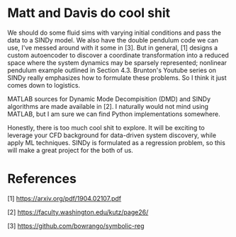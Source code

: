 # Matt and Davis do cool shit 

We should do some fluid sims with varying initial conditions and pass the data to a SINDy model. We also have the double pendulum code we can use, I've messed around with it some in [3]. But in general, [1] designs a custom autoencoder to discover a coordinate transformation into a reduced space where the system dynamics may be sparsely represented; nonlinear pendulum example outlined in Section 4.3. Brunton's Youtube series on SINDy really emphasizes how to formulate these problems. So I think it just comes down to logistics. 

MATLAB sources for Dynamic Mode Decompisition (DMD) and SINDy algorithms are made available in [2]. I naturally would not mind using MATLAB, but I am sure we can find Python implementations somewhere. 

Honestly, there is too much cool shit to explore. It will be exciting to leverage your CFD background for data-driven system discovery, while apply ML techniques. SINDy is formulated as a regression problem, so this will make a great project for the both of us. 

# References 

[1] https://arxiv.org/pdf/1904.02107.pdf

[2] https://faculty.washington.edu/kutz/page26/

[3] https://github.com/bowrango/symbolic-reg
